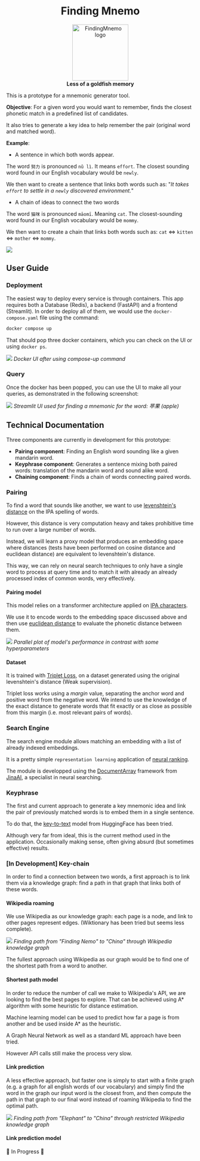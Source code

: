 <h1  align="center">Finding Mnemo</h1>
<p align="center">
<img src="imgs/mnemo.png" alt="FindingMnemo logo" width="150px">
<br>
<b>Less of a goldfish memory</b>
</p>


This is a prototype for a mnemonic generator tool.

__Objective__: 
For a given word you would want to remember, finds the closest phonetic match in a predefined list of candidates. 

It also tries to generate a key idea to help remember the pair (original word and matched word). 

__Example__:
- A sentence in which both words appear.  

The word `努力` is pronounced `nǔ lì`. It means `effort`. The closest sounding word found in our English vocabulary would be `newly`. 

We then want to create a sentence that links both words such as: "*It takes `effort` to settle in a `newly` discovered environment.*"

- A chain of ideas to connect the two words

The word `猫咪` is pronounced `māomī`. Meaning `cat`. The closest-sounding word found in our English vocabulary would be `mommy`. 

We then want to create a chain that links both words such as: `cat` ⇔ `kitten` ⇔ `mother` ⇔ `mommy`.
 
![](imgs/flowchart.jpg)


## User Guide

### Deployment

The easiest way to deploy every service is through containers. 
This app requires both a Database (Redis), a backend (FastAPI) and a frontend (Streamlit).
In order to deploy all of them, we would use the `docker-compose.yaml` file using the command:
```bash
docker compose up 
```

That should pop three docker containers, which you can check on the UI or using `docker ps`.

![](imgs/container-screen.PNG)
*Docker UI after using compose-up command*

### Query

Once the docker has been popped, you can use the UI to make all your queries, as demonstrated in the following screenshot:

![](imgs/streamlit.PNG)
*Streamlit UI used for finding a mnemonic for the word: 苹果 (apple)*

## Technical Documentation

Three components are currently in development for this prototype:
- __Pairing component__: Finding an English word sounding like a given mandarin word.
- __Keyphrase component__: Generates a sentence mixing both paired words: translation of the mandarin word and sound alike word.
- __Chaining component__: Finds a chain of words connecting paired words.

### Pairing

To find a word that sounds like another, we want to use [levenshtein's distance](https://en.wikipedia.org/wiki/Levenshtein_distance) on the IPA spelling of words.

However, this distance is very computation heavy and takes prohibitive time to run over a large number of words. 

Instead, we will learn a proxy model that produces an embedding space where distances (tests have been performed on cosine distance and euclidean distance) are equivalent to levenshtein's distance.

This way, we can rely on neural search techniques to only have a single word to process at query time and to match it with already an already processed index of common words, very effectively. 

#### Pairing model

This model relies on a transformer architecture applied on [IPA characters](https://en.wikipedia.org/wiki/International_Phonetic_Alphabet). 

We use it to encode words to the embedding space discussed above and then use [euclidean distance](https://en.wikipedia.org/wiki/Euclidean_distance) to evaluate the phonetic distance between them.

![](imgs/parallel_plot_pairing.PNG)
*Parallel plot of model's performance in contrast with some hyperparameters*

#### Dataset

It is trained with [Triplet Loss](https://pytorch.org/docs/stable/generated/torch.nn.TripletMarginLoss.html), on a dataset generated using the original levenshtein's distance (Weak supervision).

Triplet loss works using a *margin* value, separating the anchor word and positive word from the negative word. We intend to use the knowledge of the exact distance to generate words that fit exactly or as close as possible from this margin (i.e. most relevant pairs of words).

### Search Engine

The search engine module allows matching an embedding with a list of already indexed embeddings.

It is a pretty simple `representation learning` application of [neural ranking](https://link.springer.com/article/10.1007/s10791-021-09398-0). 

The module is developped using the [DocumentArray](https://github.com/docarray/docarray) framework from [JinaAI](https://jina.ai/), a specialist in neural searching.

### Keyphrase

The first and current approach to generate a key mnemonic idea and link the pair of previously matched words is to embed them in a single sentence.

To do that, the [key-to-text](https://huggingface.co/gagan3012/k2t-base) model from HuggingFace has been tried.

Although very far from ideal, this is the current method used in the application. Occasionally making sense, often giving absurd (but sometimes effective) results.

[TODO]: Examples

### [In Development] Key-chain

In order to find a connection between two words, a first approach is to link them via a knowledge graph: find a path in that graph that links both of these words. 

#### Wikipedia roaming

We use Wikipedia as our knowledge graph: each page is a node, and link to other pages represent edges. (Wiktionary has been tried but seems less complete).

![](imgs/path_finding.jpg)
*Finding path from "Finding Nemo" to "China" through Wikipedia knowledge graph*

The fullest approach using Wikipedia as our graph would be to find one of the shortest path from a word to another. 

#### Shortest path model

In order to reduce the number of call we make to Wikipedia's API, we are looking to find the best pages to explore. That can be achieved using A* algorithm with some heuristic for distance estimation.

Machine learning model can be used to predict how far a page is from another and be used inside A* as the heuristic.

A Graph Neural Network as well as a standard ML approach have been tried.

However API calls still make the process very slow.

#### Link prediction

A less effective approach, but faster one is simply to start with a finite graph (e.g. a graph for all english words of our vocabulary) and simply find the word in the graph our input word is the closest from, and then compute the path in that graph to our final word instead of roaming Wikipedia to find the optimal path.

![](imgs/link_prediction.jpg)
*Finding path from "Elephant" to "China" through restricted Wikipedia knowledge graph*

#### Link prediction model

🐠 In Progress 🐠


